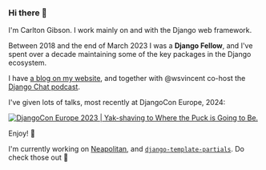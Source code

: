 ### Hi there 👋

I'm Carlton Gibson. I work mainly on and with the Django web framework. 

Between 2018 and the end of March 2023 I was a **Django Fellow**, and I've spent over a decade maintaining some of the key packages in the Django ecosystem. 

I have [a blog on my website](https://noumenal.es/), and together with @wsvincent co-host the [Django Chat podcast](https://djangochat.com). 

I've given lots of talks, most recently at DjangoCon Europe, 2024: 

[![DjangoCon Europe 2023 | Yak-shaving to Where the Puck is Going to Be.](https://img.youtube.com/vi/cLHVM31Rv6A/0.jpg)](https://www.youtube.com/watch?v=cLHVM31Rv6A)

Enjoy! 🍿

I'm currently working on [Neapolitan](https://github.com/carltongibson/neapolitan), and [`django-template-partials`](https://github.com/carltongibson/django-template-partials). Do check those out 👀
